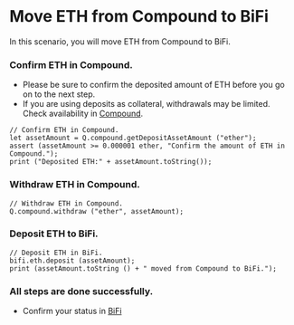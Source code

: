 ```meta-Currency
```

# Move ETH from Compound to BiFi

In this scenario, you will move ETH from Compound to BiFi.

### Confirm ETH in Compound.

- Please be sure to confirm the deposited amount of ETH before you go on to the next step.
- If you are using deposits as collateral, withdrawals may be limited. Check availability in [Compound](https://app.compound.finance/).

```output-Dynamic
// Confirm ETH in Compound.
let assetAmount = Q.compound.getDepositAssetAmount ("ether");
assert (assetAmount >= 0.000001 ether, "Confirm the amount of ETH in Compound.");
print ("Deposited ETH:" + assetAmount.toString());
```

### Withdraw ETH in Compound.

```taster
// Withdraw ETH in Compound.
Q.compound.withdraw ("ether", assetAmount);
```

### Deposit ETH to BiFi.

```taster
// Deposit ETH in BiFi.
bifi.eth.deposit (assetAmount);
print (assetAmount.toString () + " moved from Compound to BiFi.");
```

### All steps are done successfully.

- Confirm your status in [BiFi](https://app.bifi.finance/lend?chainid=mainnet)

